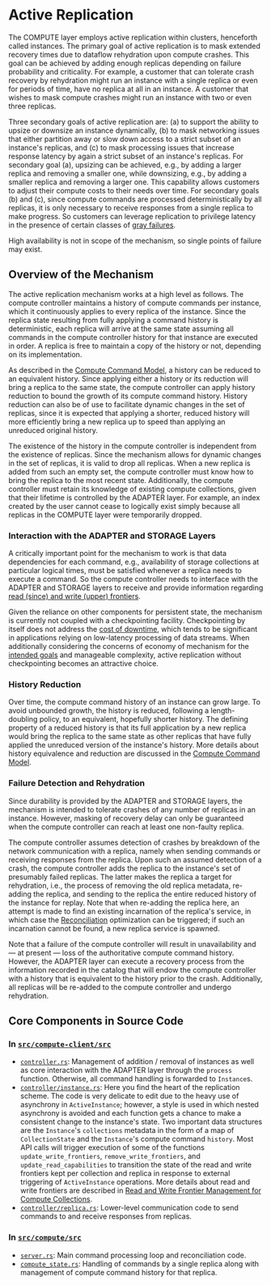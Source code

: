 # Active Replication

The COMPUTE layer employs active replication within clusters, henceforth called instances. The primary goal of active replication is to mask extended recovery times due to dataflow rehydration upon compute crashes. This goal can be achieved by adding enough replicas depending on failure probability and criticality. For example, a customer that can tolerate crash recovery by rehydration might run an instance with a single replica or even for periods of time, have no replica at all in an instance. A customer that wishes to mask compute crashes might run an instance with two or even three replicas.

Three secondary goals of active replication are: (a) to support the ability to upsize or downsize an instance dynamically, (b) to mask networking issues that either partition away or slow down access to a strict subset of an instance's replicas, and (c) to mask processing issues that increase response latency by again a strict subset of an instance's replicas. For secondary goal (a), upsizing can be achieved, e.g., by adding a larger replica and removing a smaller one, while downsizing, e.g., by adding a smaller replica and removing a larger one. This capability allows customers to adjust their compute costs to their needs over time. For secondary goals (b) and (c), since compute commands are processed deterministically by all replicas, it is only necessary to receive responses from a single replica to make progress. So customers can leverage replication to privilege latency in the presence of certain classes of [gray failures](https://www.microsoft.com/en-us/research/wp-content/uploads/2017/06/paper-1.pdf).

High availability is not in scope of the mechanism, so single points of failure may exist.

## Overview of the Mechanism

The active replication mechanism works at a high level as follows. The compute controller maintains a history of compute commands per instance, which it continuously applies to every replica of the instance. Since the replica state resulting from fully applying a command history is deterministic, each replica will arrive at the same state assuming all commands in the compute controller history for that instance are executed in order. A replica is free to maintain a copy of the history or not, depending on its implementation.

As described in the [Compute Command Model](compute-command-model.md), a history can be reduced to an equivalent history. Since applying either a history or its reduction will bring a replica to the same state, the compute controller can apply history reduction to bound the growth of its compute command history. History reduction can also be of use to facilitate dynamic changes in the set of replicas, since it is expected that applying a shorter, reduced history will more efficiently bring a new replica up to speed than applying an unreduced original history.

The existence of the history in the compute controller is independent from the existence of replicas. Since the mechanism allows for dynamic changes in the set of replicas, it is valid to drop all replicas. When a new replica is added from such an empty set, the compute controller must know how to bring the replica to the most recent state. Additionally, the compute controller must retain its knowledge of existing compute collections, given that their lifetime is controlled by the ADAPTER layer. For example, an index created by the user cannot cease to logically exist simply because all replicas in the COMPUTE layer were temporarily dropped.

### Interaction with the ADAPTER and STORAGE Layers

A critically important point for the mechanism to work is that data dependencies for each command, e.g., availability of storage collections at particular logical times, must be satisfied whenever a replica needs to execute a command. So the compute controller needs to interface with the ADAPTER and STORAGE layers to receive and provide information regarding [read (since) and write (upper) frontiers](read-write-frontier-management.md).

Given the reliance on other components for persistent state, the mechanism is currently not coupled with a checkpointing facility. Checkpointing by itself does not address the [cost of downtime](https://www.usenix.org/legacy/events/lisa2002/tech/full_papers/patterson/patterson.pdf), which tends to be significant in applications relying on low-latency processing of data streams. When additionally considering the concerns of economy of mechanism for the [intended goals](active-replication.md#active-replication) and manageable complexity, active replication without checkpointing becomes an attractive choice.

### History Reduction

Over time, the compute command history of an instance can grow large. To avoid unbounded growth, the history is reduced, following a length-doubling policy, to an equivalent, hopefully shorter history. The defining property of a reduced history is that its full application by a new replica would bring the replica to the same state as other replicas that have fully applied the unreduced version of the instance's history. More details about history equivalence and reduction are discussed in the [Compute Command Model](compute-command-model.md).

### Failure Detection and Rehydration

Since durability is provided by the ADAPTER and STORAGE layers, the mechanism is intended to tolerate crashes of any number of replicas in an instance. However, masking of recovery delay can only be guaranteed when the compute controller can reach at least one non-faulty replica.

The compute controller assumes detection of crashes by breakdown of the network communication with a replica, namely when sending commands or receiving responses from the replica. Upon such an assumed detection of a crash, the compute controller adds the replica to the instance's set of presumably failed replicas. The latter makes the replica a target for rehydration, i.e., the process of removing the old replica metadata, re-adding the replica, and sending to the replica the entire reduced history of the instance for replay. Note that when re-adding the replica here, an attempt is made to find an existing incarnation of the replica's service, in which case the [Reconciliation](reconciliation.md) optimization can be triggered; if such an incarnation cannot be found, a new replica service is spawned.

Note that a failure of the compute controller will result in unavailability and — at present — loss of the authoritative compute command history. However, the ADAPTER layer can execute a recovery process from the information recorded in the catalog that will endow the compute controller with a history that is equivalent to the history prior to the crash. Additionally, all replicas will be re-added to the compute controller and undergo rehydration.

## Core Components in Source Code

### In [`src/compute-client/src`](/src/compute-client/src/)

- [`controller.rs`](/src/compute-client/src/controller.rs): Management of addition / removal of instances as well as core interaction with the ADAPTER layer through the `process` function. Otherwise, all command handling is forwarded to `Instance`s.
- [`controller/instance.rs`](/src/compute-client/src/controller/instance.rs): Here you find the heart of the replication scheme. The code is very delicate to edit due to the heavy use of asynchrony in `ActiveInstance`; however, a style is used in which nested asynchrony is avoided and each function gets a chance to make a consistent change to the instance's state. Two important data structures are the `Instance`'s `collections` metadata in the form of a map of `CollectionState` and the `Instance`'s compute command `history`. Most API calls will trigger execution of some of the functions `update_write_frontiers`, `remove_write_frontiers`, and `update_read_capabilities` to transition the state of the read and write frontiers kept per collection and replica in response to external triggering of `ActiveInstance` operations. More details about read and write frontiers are described in [Read and Write Frontier Management for Compute Collections](read-write-frontier-management.md).
- [`controller/replica.rs`](/src/compute-client/src/controller/replica.rs): Lower-level communication code to send commands to and receive responses from replicas.

### In [`src/compute/src`](/src/compute/src/)

- [`server.rs`](/src/compute/src/server.rs): Main command processing loop and reconciliation code.
- [`compute_state.rs`](/src/compute/src/compute_state.rs): Handling of commands by a single replica along with management of compute command history for that replica.
